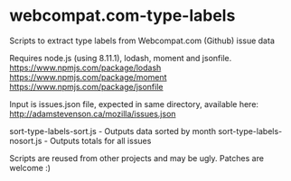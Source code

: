 # webcompat.com-type-labels
Scripts to extract type labels from Webcompat.com (Github) issue data

Requires node.js (using 8.11.1), lodash, moment and jsonfile.
https://www.npmjs.com/package/lodash
https://www.npmjs.com/package/moment
https://www.npmjs.com/package/jsonfile


Input is issues.json file, expected in same directory, available here: http://adamstevenson.ca/mozilla/issues.json

sort-type-labels-sort.js - Outputs data sorted by month
sort-type-labels-nosort.js - Outputs totals for all issues

Scripts are reused from other projects and may be ugly. Patches are welcome :)
